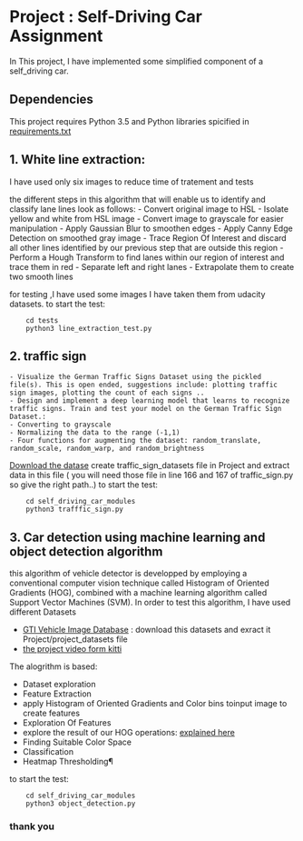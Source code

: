 # Project : Self-Driving Car Assignment
In This project, I have implemented some simplified component of a self_driving car. 

## Dependencies
This project requires Python 3.5 and Python libraries spicified in [requirements.txt](https://github.com/SarraELGHALI/Project/blob/master/requirements.txt)

## 1. White line extraction:
I have used only six images to reduce time of tratement and tests 

the different steps in this algorithm that will enable us to identify and classify lane lines look as follows:
    - Convert original image to HSL
    - Isolate yellow and white from HSL image
    - Convert image to grayscale for easier manipulation
    - Apply Gaussian Blur to smoothen edges
    - Apply Canny Edge Detection on smoothed gray image
    - Trace Region Of Interest and discard all other lines identified by our previous step that are outside this region
    - Perform a Hough Transform to find lanes within our region of interest and trace them in red
    - Separate left and right lanes
    - Extrapolate them to create two smooth lines

for testing ,I have used some images I have taken them from udacity  datasets. 
to start the test: 
```
    cd tests    
    python3 line_extraction_test.py 
```


## 2. traffic sign 

    - Visualize the German Traffic Signs Dataset using the pickled file(s). This is open ended, suggestions include: plotting traffic sign images, plotting the count of each signs ..
    - Design and implement a deep learning model that learns to recognize traffic signs. Train and test your model on the German Traffic Sign Dataset.: 
    - Converting to grayscale 
    - Normalizing the data to the range (-1,1)
    - Four functions for augmenting the dataset: random_translate, random_scale, random_warp, and random_brightness

 [Download the datase](https://d17h27t6h515a5.cloudfront.net/topher/2016/November/581faac4_traffic-signs-data/traffic-signs-data.zip)
 create traffic_sign_datasets file in Project and extract data in this file  ( you will need those file in line 166 and 167 of traffic_sign.py so give the right path..)
to start the test: 
```
    cd self_driving_car_modules     
    python3 trafffic_sign.py 
```

## 3. Car detection using machine learning and object detection algorithm 
this algorithm of vehicle detector is developped  by employing a conventional computer vision technique called Histogram of Oriented Gradients (HOG), combined with a machine learning algorithm called Support Vector Machines (SVM).
In order to test this algorithm, I have used different Datasets
- [GTI Vehicle Image Database](http://www.gti.ssr.upm.es/data/Vehicle_database.html) : download this datasets and exract it Project/project_datasets file 
- [the project video form kitti](http://www.cvlibs.net/datasets/kitti/) 

The alogrithm is based: 
- Dataset exploration
- Feature Extraction
- apply Histogram of Oriented Gradients and Color bins toinput image to create features
- Exploration Of Features
- explore the result of our HOG operations: [explained here](https://www.learnopencv.com/histogram-of-oriented-gradients/)
- Finding Suitable Color Space
- Classification
- Heatmap Thresholding¶

to start the test: 
```
    cd self_driving_car_modules     
    python3 object_detection.py 
```



### thank you 




